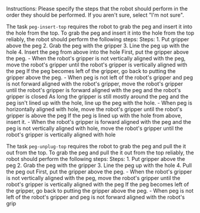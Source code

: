 
Instructions:  Please specify the steps that the robot should perform in the order they should be performed. If you aren't sure, select "I'm not sure".

The task `peg-insert-top` requires the robot to grab the peg and insert it into the hole from the top.
To grab the peg and insert it into the hole from the top reliably, the robot should perform the following steps:
    Steps:  1. Put gripper above the peg  2. Grab the peg with the gripper  3. Line the peg up with the hole  4. Insert the peg from above into the hole
    First, put the gripper above the peg.
    - When the robot's gripper is not vertically aligned with the peg, move the robot's gripper until the robot's gripper is vertically aligned with the peg
    If the peg becomes left of the gripper, go back to putting the gripper above the peg.
    - When peg is not left of the robot's gripper and peg is not forward aligned with the robot's gripper, move the robot's gripper until the robot's gripper is forward aligned with the peg and the robot's gripper is closed
    As long the gripper is still mostly around the peg and the peg isn't lined up with the hole, line up the peg with the hole.
    - When peg is horizontally aligned with hole, move the robot's gripper until the robot's gripper is above the peg
    If the peg is lined up with the hole from above, insert it.
    - When the robot's gripper is forward aligned with the peg and the peg is not vertically aligned with hole, move the robot's gripper until the robot's gripper is vertically aligned with hole

The task `peg-unplug-top` requires the robot to grab the peg and pull the it out from the top.
To grab the peg and pull the it out from the top reliably, the robot should perform the following steps:
    Steps:  1. Put gripper above the peg  2. Grab the peg with the gripper  3. Line the peg up with the hole  4. Pull the peg out
    First, put the gripper above the peg.
    - When the robot's gripper is not vertically aligned with the peg, move the robot's gripper until the robot's gripper is vertically aligned with the peg
    If the peg becomes left of the gripper, go back to putting the gripper above the peg.
    - When peg is not left of the robot's gripper and peg is not forward aligned with the robot's grip